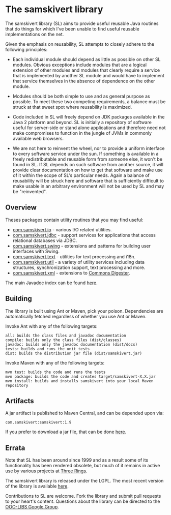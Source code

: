 The samskivert library
======================

The samskivert library (SL) aims to provide useful reusable Java routines that
do things for which I've been unable to find useful reusable implementations on
the net.

Given the emphasis on reusability, SL attempts to closely adhere to the
following principles:

* Each individual module should depend as little as possible on other SL
  modules. Obvious exceptions include modules that are a logical extension of
  other modules and modules that clearly require a service that is implemented
  by another SL module and would have to implement that service themselves in
  the absence of dependence on the other module.

* Modules should be both simple to use and as general purpose as possible. To
  meet these two competing requirements, a balance must be struck at that sweet
  spot where reusability is maximized.

* Code included in SL will freely depend on JDK packages available in the Java
  2 platform and beyond. SL is initially a repository of software useful for
  server-side or stand alone applications and therefore need not make
  compromises to function in the jungle of JVMs in commonly available web
  browsers.

* We are not here to reinvent the wheel, nor to provide a uniform interface to
  every software service under the sun. If something is available in a freely
  redistributable and reusable form from someone else, it won't be found in SL.
  If SL depends on such software from another source, it will provide clear
  documentation on how to get that software and make use of it within the scope
  of SL's particular needs. Again a balance of reusability will be struck here
  and software that is sufficiently difficult to make usable in an arbitrary
  environment will not be used by SL and may be "reinvented".

Overview
--------

Theses packages contain utility routines that you may find useful:

* [com.samskivert.io] - various I/O related utilities.
* [com.samskivert.jdbc] - support services for applications that access
  relational databases via JDBC.
* [com.samskivert.swing] - extensions and patterns for building user interfaces
  with Swing.
* [com.samskivert.text] - utilities for text processing and i18n.
* [com.samskivert.util] - a variety of utility services including data
  structures, synchronization support, text processing and more.
* [com.samskivert.xml] - extensions to [Commons
  Digester](http://commons.apache.org/digester/).

The main Javadoc index can be found
[here](http://samskivert.github.com/samskivert/apidocs/).

Building
--------

The library is built using Ant or Maven, pick your poison. Dependencies are
automatically fetched regardless of whether you use Ant or Maven.

Invoke Ant with any of the following targets:

    all: builds the class files and javadoc documentation
    compile: builds only the class files (dist/classes)
    javadoc: builds only the javadoc documentation (dist/docs)
    tests: builds and runs the unit tests
    dist: builds the distribution jar file (dist/samskivert.jar)

Invoke Maven with any of the following targets:

    mvn test: builds the code and runs the tests
    mvn package: builds the code and creates target/samskivert-X.X.jar
    mvn install: builds and installs samskivert into your local Maven repository

Artifacts
---------

A jar artifact is published to Maven Central, and can be depended upon via:

    com.samskivert:samskivert:1.9

If you prefer to download a jar file, that can be done
[here](http://repo2.maven.org/maven2/com/samskivert/samskivert/).

Errata
------

Note that SL has been around since 1999 and as a result some of its
functionality has been rendered obsolete, but much of it remains in active use
by various projects at [Three Rings](http://www.threerings.net).

The samskivert library is released under the LGPL. The most recent version of
the library is available [here](http://github.com/samskivert/samskivert/).

Contributions to SL are welcome. Fork the library and submit pull requests to
your heart's content. Questions about the library can be directed to the
[OOO-LIBS Google Group](https://groups.google.com/forum/#!forum/ooo-libs).

[com.samskivert.io]: http://samskivert.github.com/samskivert/apidocs/com/samskivert/io/package-summary.html
[com.samskivert.jdbc]: http://samskivert.github.com/samskivert/apidocs/com/samskivert/jdbc/package-summary.html
[com.samskivert.swing]: http://samskivert.github.com/samskivert/apidocs/com/samskivert/swing/package-summary.html
[com.samskivert.text]: http://samskivert.github.com/samskivert/apidocs/com/samskivert/text/package-summary.html
[com.samskivert.util]: http://samskivert.github.com/samskivert/apidocs/com/samskivert/util/package-summary.html
[com.samskivert.xml]: http://samskivert.github.com/samskivert/apidocs/com/samskivert/xml/package-summary.html
